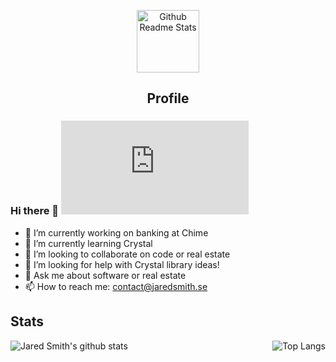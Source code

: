 <p align="center">
 <img width="100px" src="https://res.cloudinary.com/anuraghazra/image/upload/v1594908242/logo_ccswme.svg" align="center" alt="Github Readme Stats" />
 <h2 align="center">Profile</h2>
</p>

### Hi there 👋 ![image title](https://matomo.netstitch.se/matomo.php?idsite=3&amp;rec=1&amp;action_name=Profile)

- 🔭 I’m currently working on banking at Chime
- 🌱 I’m currently learning Crystal
- 👯 I’m looking to collaborate on code or real estate
- 🤔 I’m looking for help with Crystal library ideas!
- 💬 Ask me about software or real estate
- 📫 How to reach me: contact@jaredsmith.se

## Stats
<p align="center">
  <img 
    alt="Jared Smith's github stats" 
    src="https://github-readme-stats.vercel.app/api?username=jaredsmithse&count_private=true&show_icons=true" 
    align="left" 
  />

  <img 
    alt="Top Langs" 
    src="https://github-readme-stats.vercel.app/api/top-langs/?username=jaredsmithse&layout=compact" 
    align="right" 
   />
</p>
